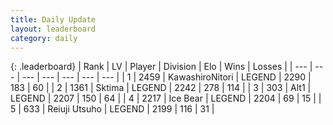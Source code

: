```yaml
---
title: Daily Update
layout: leaderboard
category: daily
---
```


{: .leaderboard}
| Rank | LV | Player | Division | Elo | Wins | Losses |
| --- | --- | --- | --- | --- | --- | --- |
| <span data-change="0">1</span> | 2459 | <span title="ID: 164871">KawashiroNitori</span> | LEGEND | <span data-change="11">2290</span> | <span data-change="2">183</span> | <span data-change="0">60</span> |
| <span data-change="0">2</span> | 1361 | <span title="ID: 353063">Sktima</span> | LEGEND | <span data-change="-37">2242</span> | <span data-change="6">278</span> | <span data-change="4">114</span> |
| <span data-change="0">3</span> | 303 | <span title="ID: 443550">Alt1</span> | LEGEND | <span data-change="0">2207</span> | <span data-change="0">150</span> | <span data-change="0">64</span> |
| <span data-change="0">4</span> | 2217 | <span title="ID: 417840">Ice Bear</span> | LEGEND | <span data-change="0">2204</span> | <span data-change="0">69</span> | <span data-change="0">15</span> |
| <span data-change="1">5</span> | 633 | <span title="ID: 335720">Reiuji Utsuho</span> | LEGEND | <span data-change="5">2199</span> | <span data-change="1">116</span> | <span data-change="0">31</span> |